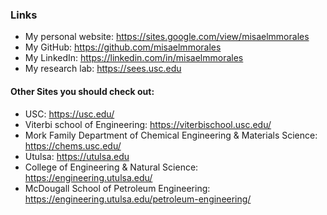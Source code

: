 ### Links
- My personal website: https://sites.google.com/view/misaelmmorales
- My GitHub: https://github.com/misaelmmorales
- My LinkedIn: https://linkedin.com/in/misaelmmorales
- My research lab: https://sees.usc.edu

#### Other Sites you should check out:
- USC: https://usc.edu/
- Viterbi school of Engineering: https://viterbischool.usc.edu/
- Mork Family Department of Chemical Engineering & Materials Science: https://chems.usc.edu/
- Utulsa: https://utulsa.edu
- College of Engineering & Natural Science: https://engineering.utulsa.edu/
- McDougall School of Petroleum Engineering: https://engineering.utulsa.edu/petroleum-engineering/
